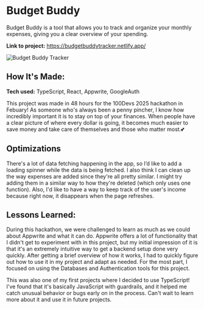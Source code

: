 # Budget Buddy
Budget Buddy is a tool that allows you to track and organize your monthly expenses, giving you a clear overview of your spending.

**Link to project:** https://budgetbuddytracker.netlify.app/

![Budget Buddy Tracker](https://github.com/user-attachments/assets/70bb3acb-7399-4687-af3f-05af1a5ef6fa)


## How It's Made:

**Tech used:** TypeScript, React, Appwrite, GoogleAuth

This project was made in 48 hours for the 100Devs 2025 hackathon in Febuary! As someone who's always been a penny pincher, I know how incredibly important it is to stay on top of your finances. When people have a clear picture of where every dollar is going, it becomes much easier to save money and take care of themselves and those who matter most.💕

## Optimizations

There's a lot of data fetching happening in the app, so I’d like to add a loading spinner while the data is being fetched. I also think I can clean up the way expenses are added since they're all pretty similar. I might try adding them in a similar way to how they're deleted (which only uses one function). Also, I'd like to have a way to keep track of the user's income because right now, it disappears when the page refreshes.

## Lessons Learned:

During this hackathon, we were challenged to learn as much as we could about Appwrite and what it can do. Appwrite offers a lot of functionality that I didn't get to experiment with in this project, but my initial impression of it is that it's an extremely intuitive way to get a backend setup done very quickly. After getting a brief overview of how it works, I had to quickly figure out how to use it in my project and adapt as needed. For the most part, I focused on using the Databases and Authentication tools for this project.

This was also one of my first projects where I decided to use TypeScript! I've found that it's basically JavaScript with guardrails, and it helped me catch unusual behavior or bugs early on in the process. Can't wait to learn more about it and use it in future projects.
